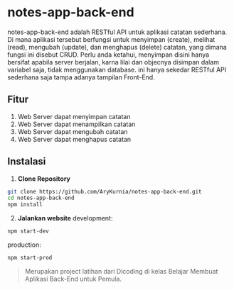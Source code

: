 # notes-app-back-end

notes-app-back-end adalah RESTful API untuk aplikasi catatan sederhana. Di mana aplikasi tersebut berfungsi untuk menyimpan (create), melihat (read), mengubah (update),
dan menghapus (delete) catatan, yang dimana fungsi ini disebut CRUD.
Perlu anda ketahui, menyimpan disini hanya bersifat apabila server berjalan, karna lilai dan objecnya disimpan dalam variabel saja, tidak menggunakan database.
ini hanya sekedar RESTful API sederhana saja tampa adanya tampilan Front-End.

## Fitur
1. Web Server dapat menyimpan catatan
2. Web Server dapat menampilkan catatan
3. Web Server dapat mengubah catatan
4. Web Server dapat menghapus catatan


## Instalasi

1. **Clone Repository**

```bash
git clone https://github.com/AryKurnia/notes-app-back-end.git
cd notes-app-back-end
npm install
```

2. **Jalankan website**
development:
```bash
npm start-dev
```
production:
```bash
npm start-prod
```

> Merupakan project latihan dari Dicoding di kelas Belajar Membuat Aplikasi Back-End untuk Pemula.
